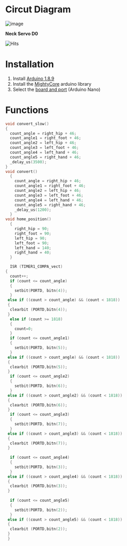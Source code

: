 # Circut Diagram

![image](https://github.com/advay-c/robot-shenanigans/assets/134825013/dba47502-902a-4478-b350-24b36612fbb5)

**Neck Servo D0**

![Hits](https://hits-app.vercel.app/hits?url=https://github.com/advay-c/Walking-Robot-/hits&bgRight=292B2F)

# Installation

1. Install [Arduino 1.8.9](https://www.arduino.cc/en/software/OldSoftwareReleases)
2. Install the [MightyCore](https://github.com/MCUdude/MightyCore) arduino library
3. Select the [board and port](https://support.arduino.cc/hc/en-us/articles/4406856349970-Select-board-and-port-in-Arduino-IDE) (Arduino Nano)

# Functions

```c++
void convert_slow()
{
  count_angle = right_hip + 46;
  count_angle1 = right_foot + 46;
  count_angle2 = left_hip + 46;
  count_angle3 = left_foot + 46;
  count_angle4 = left_hand + 46;
  count_angle5 = right_hand + 46;
  _delay_us(3500);
}
void convert()
  {
    count_angle = right_hip + 46;
    count_angle1 = right_foot + 46;
    count_angle2 = left_hip + 46;
    count_angle3 = left_foot + 46;
    count_angle4 = left_hand + 46;
    count_angle5 = right_hand + 46;
    _delay_us(1200);
  }
void home_position()
  {
    right_hip = 90;
    right_foot = 90;
    left_hip = 90;
    left_foot = 90;
    left_hand = 140;
    right_hand = 40;    
  }

  ISR (TIMER1_COMPA_vect)
{
  count++;
  if (count <= count_angle)
  {
    setbit(PORTD, bitn(4));
  }
 else if ((count > count_angle) && (count < 1818))
 {
  clearbit (PORTD,bitn(4));
 }
  else if (count >= 1818)
  {
    count=0;
  }
  if (count <= count_angle1)
  {
    setbit(PORTD, bitn(5));
  }
 else if ((count > count_angle) && (count < 1818))
 {
  clearbit (PORTD,bitn(5));
 }
  if (count <= count_angle2)
  {
    setbit(PORTD, bitn(6));
  }
 else if ((count > count_angle2) && (count < 1818))
 {
  clearbit (PORTD,bitn(6));
 }
  if (count <= count_angle3)
  {
    setbit(PORTD, bitn(7));
  }
 else if ((count > count_angle3) && (count < 1818))
 {
  clearbit (PORTD,bitn(7));
 }
 
  if (count <= count_angle4)
  {
    setbit(PORTD, bitn(3));
  }
 else if ((count > count_angle4) && (count < 1818))
 {
  clearbit (PORTD,bitn(3));
 }
 
  if (count <= count_angle5)
  {
    setbit(PORTD, bitn(2));
  }
 else if ((count > count_angle5) && (count < 1818))
 {
  clearbit (PORTD,bitn(2));
 }
 }
```
